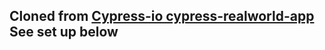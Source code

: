 ## Cloned from [Cypress-io cypress-realworld-app](https://github.com/cypress-io/cypress-realworld-app) See set up below
